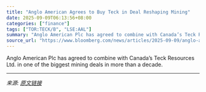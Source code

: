 ```yaml
---
title: "Anglo American Agrees to Buy Teck in Deal Reshaping Mining"
date: 2025-09-09T06:13:56+08:00
categories: ["finance"]
tags: ["TOR:TECK/B", "LSE:AAL"]
summary: "Anglo American Plc has agreed to combine with Canada’s Teck Resources Ltd. in one of the biggest mining deals in more than a decade."
source_url: "https://www.bloomberg.com/news/articles/2025-09-09/anglo-american-reaches-deal-for-no-premium-merger-with-teck"
---
```


Anglo American Plc has agreed to combine with Canada’s Teck Resources Ltd. in one of the biggest mining deals in more than a decade.

---

*来源: [原文链接](https://www.bloomberg.com/news/articles/2025-09-09/anglo-american-reaches-deal-for-no-premium-merger-with-teck)*
